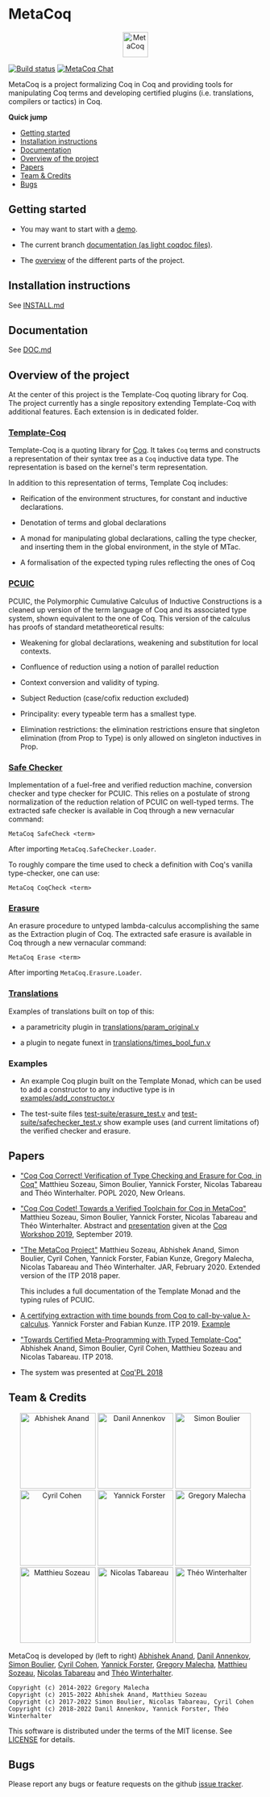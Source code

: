 # MetaCoq

<p align="center">
<img src="https://raw.githubusercontent.com/MetaCoq/metacoq.github.io/master/assets/LOGO.png" alt="MetaCoq" width="50px"/>
</p>

[![Build status](https://github.com/MetaCoq/metacoq/actions/workflows/build.yml/badge.svg?branch=coq-8.16)](https://github.com/MetaCoq/metacoq/actions) [![MetaCoq Chat](https://img.shields.io/badge/zulip-join_chat-brightgreen.svg)](https://coq.zulipchat.com)

MetaCoq is a project formalizing Coq in Coq and providing tools for
manipulating Coq terms and developing certified plugins
(i.e. translations, compilers or tactics) in Coq.


**Quick jump**
- [Getting started](#getting-started)
- [Installation instructions](#installation-instructions)
- [Documentation](#documentation)
- [Overview of the project](#overview-of-the-project)
- [Papers](#papers)
- [Team & Credits](#team--credits)
- [Bugs](#bugs)



## Getting started

- You may want to start with a [demo](https://github.com/MetaCoq/metacoq/tree/coq-8.16/examples/demo.v).

- The current branch [documentation (as light coqdoc files)](https://metacoq.github.io/html/toc.html).

- The [overview](#overview-of-the-project) of the different parts of the project.



## Installation instructions

See [INSTALL.md](https://github.com/MetaCoq/metacoq/tree/coq-8.16/INSTALL.md)



## Documentation

See [DOC.md](https://github.com/MetaCoq/metacoq/tree/coq-8.16/DOC.md)



## Overview of the project

At the center of this project is the Template-Coq quoting library for
Coq. The project currently has a single repository extending
Template-Coq with additional features. Each extension is in dedicated folder.

### [Template-Coq](https://github.com/MetaCoq/metacoq/tree/coq-8.16/template-coq)

Template-Coq is a quoting library for [Coq](http://coq.inria.fr). It
takes `Coq` terms and constructs a representation of their syntax tree as
a `Coq` inductive data type. The representation is based on the kernel's
term representation.

In addition to this representation of terms, Template Coq includes:

- Reification of the environment structures, for constant and inductive
  declarations.

- Denotation of terms and global declarations

- A monad for manipulating global declarations, calling the type
  checker, and inserting them in the global environment, in
  the style of MTac.

- A formalisation of the expected typing rules reflecting the ones of Coq

### [PCUIC](https://github.com/MetaCoq/metacoq/tree/coq-8.11/pcuic)

PCUIC, the Polymorphic Cumulative Calculus of Inductive Constructions is
a cleaned up version of the term language of Coq and its associated
type system, shown equivalent to the one of Coq. This version of the
calculus has proofs of standard metatheoretical results:

- Weakening for global declarations, weakening and substitution for
  local contexts.

- Confluence of reduction using a notion of parallel reduction

- Context conversion and validity of typing.

- Subject Reduction (case/cofix reduction excluded)

- Principality: every typeable term has a smallest type.

- Elimination restrictions: the elimination restrictions ensure
  that singleton elimination (from Prop to Type) is only allowed
  on singleton inductives in Prop.

### [Safe Checker](https://github.com/MetaCoq/metacoq/tree/coq-8.16/safechecker)

Implementation of a fuel-free and verified reduction machine, conversion
checker and type checker for PCUIC. This relies on a postulate of
strong normalization of the reduction relation of PCUIC on well-typed terms.
The extracted safe checker is available in Coq through a new vernacular command:

    MetaCoq SafeCheck <term>

After importing `MetaCoq.SafeChecker.Loader`.

To roughly compare the time used to check a definition with Coq's vanilla
type-checker, one can use:

    MetaCoq CoqCheck <term>


### [Erasure](https://github.com/MetaCoq/metacoq/tree/coq-8.16/erasure)

An erasure procedure to untyped lambda-calculus accomplishing the
same as the Extraction plugin of Coq. The extracted safe erasure is
available in Coq through a new vernacular command:

    MetaCoq Erase <term>

After importing `MetaCoq.Erasure.Loader`.


### [Translations](https://github.com/MetaCoq/metacoq/tree/coq-8.16/translations)

Examples of translations built on top of this:

- a parametricity plugin in [translations/param_original.v](https://github.com/MetaCoq/metacoq/tree/coq-8.16/translations/param_original.v)

- a plugin to negate funext in [translations/times_bool_fun.v](https://github.com/MetaCoq/metacoq/tree/coq-8.16/translations/times_bool_fun.v)


### Examples

- An example Coq plugin built on the Template Monad, which can be used to
  add a constructor to any inductive type is in [examples/add_constructor.v](https://github.com/MetaCoq/metacoq/tree/coq-8.16/examples/add_constructor.v)

- The test-suite files [test-suite/erasure_test.v](https://github.com/MetaCoq/metacoq/tree/coq-8.16/test-suite/erasure_test.v)
  and [test-suite/safechecker_test.v](https://github.com/MetaCoq/metacoq/tree/coq-8.16/test-suite/safechecker_test.v) show example
  uses (and current limitations of) the verified checker and erasure.



## Papers

- ["Coq Coq Correct! Verification of Type Checking and Erasure for Coq, in Coq"](https://metacoq.github.io/coqcoqcorrect)
  Matthieu Sozeau, Simon Boulier, Yannick Forster, Nicolas Tabareau
  and Théo Winterhalter. POPL 2020, New Orleans.

- ["Coq Coq Codet! Towards a Verified Toolchain for Coq in
  MetaCoq"](http://www.irif.fr/~sozeau/research/publications/Coq_Coq_Codet-CoqWS19.pdf)
  Matthieu Sozeau, Simon Boulier, Yannick Forster, Nicolas Tabareau and
  Théo Winterhalter. Abstract and
  [presentation](http://www.ps.uni-saarland.de/~forster/downloads/slides-coqws19.pdf)
  given at the [Coq Workshop
  2019](https://staff.aist.go.jp/reynald.affeldt/coq2019/), September
  2019.

- ["The MetaCoq Project"](https://www.irif.fr/~sozeau/research/publications/drafts/The_MetaCoq_Project.pdf)
  Matthieu Sozeau, Abhishek Anand, Simon Boulier, Cyril Cohen, Yannick Forster, Fabian Kunze,
  Gregory Malecha, Nicolas Tabareau and Théo Winterhalter. JAR, February 2020.
  Extended version of the ITP 2018 paper.

  This includes a full documentation of the Template Monad and the typing rules of PCUIC.

- [A certifying extraction with time bounds from Coq to call-by-value λ-calculus](https://www.ps.uni-saarland.de/Publications/documents/ForsterKunze_2019_Certifying-extraction.pdf).
  Yannick Forster and Fabian Kunze.
  ITP 2019.
  [Example](https://github.com/uds-psl/certifying-extraction-with-time-bounds/blob/master/Tactics/Extract.v)

- ["Towards Certified Meta-Programming with Typed Template-Coq"](https://hal.archives-ouvertes.fr/hal-01809681/document)
  Abhishek Anand, Simon Boulier, Cyril Cohen, Matthieu Sozeau and Nicolas Tabareau.
  ITP 2018.

- The system was presented at [Coq'PL 2018](https://popl18.sigplan.org/event/coqpl-2018-typed-template-coq)



## Team & Credits

<p align="center">
<img
src="https://github.com/MetaCoq/metacoq.github.io/raw/master/assets/abhishek-anand.jpg"
alt="Abhishek Anand" width="150px"/>
<img
src="https://github.com/MetaCoq/metacoq.github.io/raw/master/assets/danil-annenkov.jpeg"
alt="Danil Annenkov" width="150px"/>
<img
src="https://github.com/MetaCoq/metacoq.github.io/raw/master/assets/simon-boulier.jpg"
alt="Simon Boulier" width="150px"/><br/>
<img
src="https://github.com/MetaCoq/metacoq.github.io/raw/master/assets/cyril-cohen.png"
alt="Cyril Cohen" width="150px"/>
<img
src="https://github.com/MetaCoq/metacoq.github.io/raw/master/assets/yannick-forster.jpg"
alt="Yannick Forster" width="150px"/>
<img
src="https://github.com/MetaCoq/metacoq.github.io/raw/master/assets/gregory-malecha.jpg"
alt="Gregory Malecha" width="150px"/><br/>
<img
src="https://github.com/MetaCoq/metacoq.github.io/raw/master/assets/matthieu-sozeau.png"
alt="Matthieu Sozeau" width="150px"/>
<img
src="https://github.com/MetaCoq/metacoq.github.io/raw/master/assets/nicolas-tabareau.jpg"
alt="Nicolas Tabareau" width="150px"/>
<img
src="https://github.com/MetaCoq/metacoq.github.io/raw/master/assets/theo-winterhalter.jpg"
alt="Théo Winterhalter" width="150px"/>

MetaCoq is developed by (left to right)
<a href="https://github.com/aa755">Abhishek Anand</a>,
<a href="https://github.com/annenkov">Danil Annenkov</a>,
<a href="https://github.com/SimonBoulier">Simon Boulier</a>,
<a href="https://github.com/CohenCyril">Cyril Cohen</a>,
<a href="https://github.com/yforster">Yannick Forster</a>,
<a href="https://github.com/gmalecha">Gregory Malecha</a>,
<a href="https://github.com/mattam82">Matthieu Sozeau</a>,
<a href="https://github.com/Tabareau">Nicolas Tabareau</a> and
<a href="https://github.com/TheoWinterhalter">Théo Winterhalter</a>.
</p>


```
Copyright (c) 2014-2022 Gregory Malecha
Copyright (c) 2015-2022 Abhishek Anand, Matthieu Sozeau
Copyright (c) 2017-2022 Simon Boulier, Nicolas Tabareau, Cyril Cohen
Copyright (c) 2018-2022 Danil Annenkov, Yannick Forster, Théo Winterhalter
```

This software is distributed under the terms of the MIT license.
See [LICENSE](https://github.com/MetaCoq/metacoq/tree/coq-8.16/LICENSE) for details.



## Bugs

Please report any bugs or feature requests on the github [issue tracker](https://github.com/MetaCoq/metacoq/issues).
